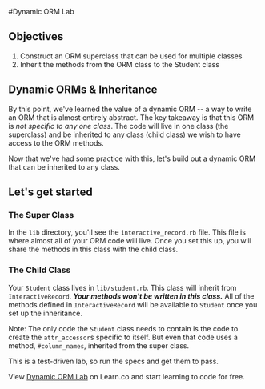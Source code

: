 #Dynamic ORM Lab

## Objectives

1. Construct an ORM superclass that can be used for multiple classes
2. Inherit the methods from the ORM class to the Student class 

## Dynamic ORMs & Inheritance

By this point, we've learned the value of a dynamic ORM -- a way to write an ORM that is almost entirely abstract. The key takeaway is that this ORM is *not specific to any one class*. The code will live in one class (the superclass) and be inherited to any class (child class) we wish to have access to the ORM methods.

Now that we've had some practice with this, let's build out a dynamic ORM that can be inherited to any class.

## Let's get started

### The Super Class

In the `lib` directory, you'll see the `interactive_record.rb` file. This file is where almost all of your ORM code will live. Once you set this up, you will share the methods in this class with the child class.


### The Child Class

Your `Student` class lives in `lib/student.rb`. This class will inherit from `InteractiveRecord`. ***Your methods won't be written in this class.*** All of the methods defined in `InteractiveRecord` will be available to `Student` once you set up the inheritance. 

Note: The only code the `Student` class needs to contain is the code to create the `attr_accessor`s specific to itself. But even that code uses a method, `#column_names`, inherited from the super class. 

This is a test-driven lab, so run the specs and get them to pass.
<p data-visibility='hidden'>View <a href='https://learn.co/lessons/dynamic-orm-lab' title='Dynamic ORM Lab'>Dynamic ORM Lab</a> on Learn.co and start learning to code for free.</p>
